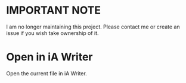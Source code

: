 # IMPORTANT NOTE

I am no longer maintaining this project. Please contact me or create an issue if you wish take ownership of it.

# Open in iA Writer

Open the current file in iA Writer.
